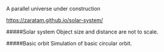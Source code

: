 A parallel universe under construction

https://zaratam.github.io/solar-system/


#####Solar system
Object size and distance are not to scale.


#####Basic orbit
Simulation of basic circular orbit.

